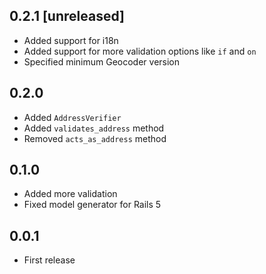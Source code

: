 ## 0.2.1 [unreleased]

- Added support for i18n
- Added support for more validation options like `if` and `on`
- Specified minimum Geocoder version

## 0.2.0

- Added `AddressVerifier`
- Added `validates_address` method
- Removed `acts_as_address` method

## 0.1.0

- Added more validation
- Fixed model generator for Rails 5

## 0.0.1

- First release
